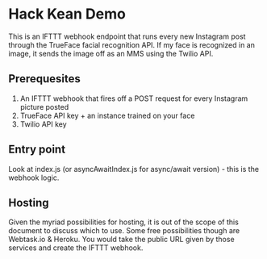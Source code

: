 # Hack Kean Demo

This is an IFTTT webhook endpoint that runs every new Instagram post through the TrueFace facial recognition API. If my face is recognized in an image, it sends the image off as an MMS using the Twilio API.

## Prerequesites

1) An IFTTT webhook that fires off a POST request for every Instagram picture posted
2) TrueFace API key + an instance trained on your face
3) Twilio API key

## Entry point

Look at index.js (or asyncAwaitIndex.js for async/await version) - this is the webhook logic.

## Hosting

Given the myriad possibilities for hosting, it is out of the scope of this document to discuss which to use. Some free possibilities though are Webtask.io & Heroku. You would take the public URL given by those services and create the IFTTT webhook.